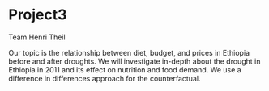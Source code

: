 # Project3
Team Henri Theil

Our topic is the relationship between diet, budget, and prices in Ethiopia before and after droughts. We will investigate in-depth about the drought in Ethiopia in 2011 and its effect on nutrition and food demand. We use a difference in differences approach for the counterfactual.

